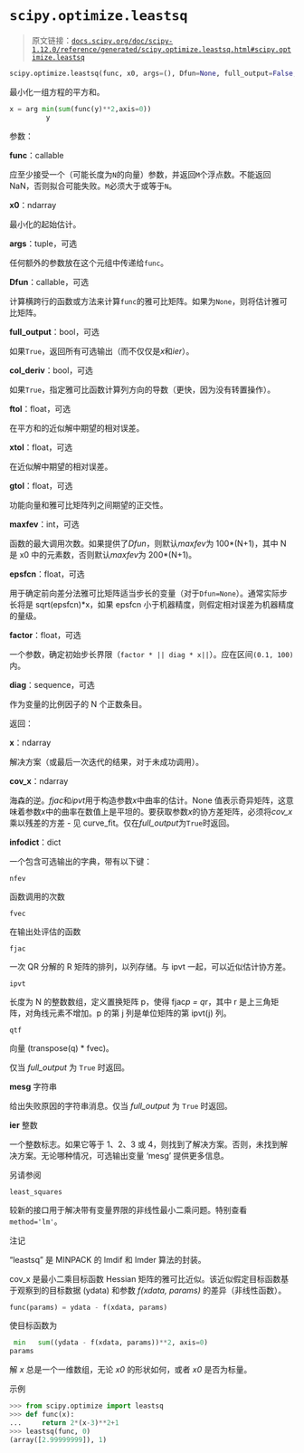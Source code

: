# `scipy.optimize.leastsq`

> 原文链接：[`docs.scipy.org/doc/scipy-1.12.0/reference/generated/scipy.optimize.leastsq.html#scipy.optimize.leastsq`](https://docs.scipy.org/doc/scipy-1.12.0/reference/generated/scipy.optimize.leastsq.html#scipy.optimize.leastsq)

```py
scipy.optimize.leastsq(func, x0, args=(), Dfun=None, full_output=False, col_deriv=False, ftol=1.49012e-08, xtol=1.49012e-08, gtol=0.0, maxfev=0, epsfcn=None, factor=100, diag=None)
```

最小化一组方程的平方和。

```py
x = arg min(sum(func(y)**2,axis=0))
         y 
```

参数：

**func**：callable

应至少接受一个（可能长度为`N`的向量）参数，并返回`M`个浮点数。不能返回 NaN，否则拟合可能失败。`M`必须大于或等于`N`。

**x0**：ndarray

最小化的起始估计。

**args**：tuple，可选

任何额外的参数放在这个元组中传递给`func`。

**Dfun**：callable，可选

计算横跨行的函数或方法来计算`func`的雅可比矩阵。如果为`None`，则将估计雅可比矩阵。

**full_output**：bool，可选

如果`True`，返回所有可选输出（而不仅仅是*x*和*ier*）。

**col_deriv**：bool，可选

如果`True`，指定雅可比函数计算列方向的导数（更快，因为没有转置操作）。

**ftol**：float，可选

在平方和的近似解中期望的相对误差。

**xtol**：float，可选

在近似解中期望的相对误差。

**gtol**：float，可选

功能向量和雅可比矩阵列之间期望的正交性。

**maxfev**：int，可选

函数的最大调用次数。如果提供了*Dfun*，则默认*maxfev*为 100*(N+1)，其中 N 是 x0 中的元素数，否则默认*maxfev*为 200*(N+1)。

**epsfcn**：float，可选

用于确定前向差分法雅可比矩阵适当步长的变量（对于`Dfun=None`）。通常实际步长将是 sqrt(epsfcn)*x，如果 epsfcn 小于机器精度，则假定相对误差为机器精度的量级。

**factor**：float，可选

一个参数，确定初始步长界限（`factor * || diag * x||`）。应在区间`(0.1, 100)`内。

**diag**：sequence，可选

作为变量的比例因子的 N 个正数条目。

返回：

**x**：ndarray

解决方案（或最后一次迭代的结果，对于未成功调用）。

**cov_x**：ndarray

海森的逆。*fjac*和*ipvt*用于构造参数*x*中曲率的估计。None 值表示奇异矩阵，这意味着参数*x*中的曲率在数值上是平坦的。要获取参数*x*的协方差矩阵，必须将*cov_x*乘以残差的方差 - 见 curve_fit。仅在*full_output*为`True`时返回。

**infodict**：dict

一个包含可选输出的字典，带有以下键：

`nfev`

函数调用的次数

`fvec`

在输出处评估的函数

`fjac`

一次 QR 分解的 R 矩阵的排列，以列存储。与 ipvt 一起，可以近似估计协方差。

`ipvt`

长度为 N 的整数数组，定义置换矩阵 p，使得 fjac*p = q*r，其中 r 是上三角矩阵，对角线元素不增加。p 的第 j 列是单位矩阵的第 ipvt(j) 列。

`qtf`

向量 (transpose(q) * fvec)。

仅当 *full_output* 为 `True` 时返回。

**mesg** 字符串

给出失败原因的字符串消息。仅当 *full_output* 为 `True` 时返回。

**ier** 整数

一个整数标志。如果它等于 1、2、3 或 4，则找到了解决方案。否则，未找到解决方案。无论哪种情况，可选输出变量 ‘mesg’ 提供更多信息。

另请参阅

`least_squares` 

较新的接口用于解决带有变量界限的非线性最小二乘问题。特别查看 `method='lm'`。

注记

“leastsq” 是 MINPACK 的 lmdif 和 lmder 算法的封装。

cov_x 是最小二乘目标函数 Hessian 矩阵的雅可比近似。该近似假定目标函数基于观察到的目标数据 (ydata) 和参数 *f(xdata, params)* 的差异（非线性函数）。

```py
func(params) = ydata - f(xdata, params) 
```

使目标函数为

```py
 min   sum((ydata - f(xdata, params))**2, axis=0)
params 
```

解 *x* 总是一个一维数组，无论 *x0* 的形状如何，或者 *x0* 是否为标量。

示例

```py
>>> from scipy.optimize import leastsq
>>> def func(x):
...     return 2*(x-3)**2+1
>>> leastsq(func, 0)
(array([2.99999999]), 1) 
```

